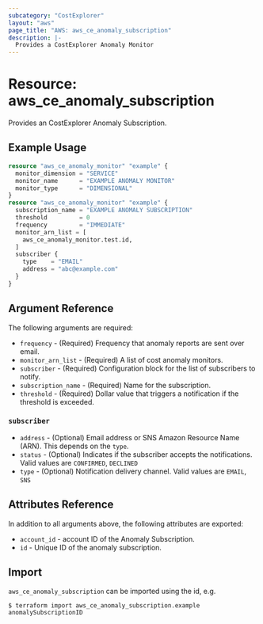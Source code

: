```yaml
---
subcategory: "CostExplorer"
layout: "aws"
page_title: "AWS: aws_ce_anomaly_subscription"
description: |-
  Provides a CostExplorer Anomaly Monitor
---
```


# Resource: aws_ce_anomaly_subscription

Provides an CostExplorer Anomaly Subscription.

## Example Usage

```terraform
resource "aws_ce_anomaly_monitor" "example" {
  monitor_dimension = "SERVICE"
  monitor_name      = "EXAMPLE ANOMALY MONITOR"
  monitor_type      = "DIMENSIONAL"
}
resource "aws_ce_anomaly_monitor" "example" {
  subscription_name = "EXAMPLE ANOMALY SUBSCRIPTION"
  threshold         = 0
  frequency         = "IMMEDIATE"
  monitor_arn_list = [
    aws_ce_anomaly_monitor.test.id,
  ]
  subscriber {
    type    = "EMAIL"
    address = "abc@example.com"
  }
}
```

## Argument Reference

The following arguments are required:

* `frequency` - (Required) Frequency that anomaly reports are sent over email.
* `monitor_arn_list` - (Required) A list of cost anomaly monitors.
* `subscriber` - (Required) Configuration block for the list of subscribers to notify.
* `subscription_name` - (Required) Name for the subscription.
* `threshold` - (Required) Dollar value that triggers a notification if the threshold is exceeded.

### `subscriber`

* `address` - (Optional) Email address or SNS Amazon Resource Name (ARN). This depends on the `type`.
* `status` - (Optional) Indicates if the subscriber accepts the notifications. Valid values are `CONFIRMED`, `DECLINED`
* `type` - (Optional) Notification delivery channel. Valid values are `EMAIL`, `SNS`


## Attributes Reference

In addition to all arguments above, the following attributes are exported:

* `account_id` - account ID of the Anomaly Subscription.
* `id` - Unique ID of the anomaly subscription.


## Import

`aws_ce_anomaly_subscription` can be imported using the id, e.g.

```
$ terraform import aws_ce_anomaly_subscription.example anomalySubscriptionID
```
